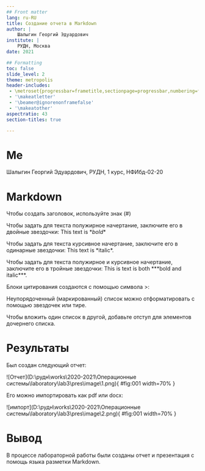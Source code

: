 ```yaml
---
## Front matter
lang: ru-RU
title: Создание отчета в Markdown
author: |
	Шалыгин Георгий Эдуардович
institute: |
	РУДН, Москва
date: 2021

## Formatting
toc: false
slide_level: 2
theme: metropolis
header-includes: 
 - \metroset{progressbar=frametitle,sectionpage=progressbar,numbering=fraction}
 - '\makeatletter'
 - '\beamer@ignorenonframefalse'
 - '\makeatother'
aspectratio: 43
section-titles: true

---
```


# Me

Шалыгин Георгий Эдуардович, РУДН, 1 курс, НФИбд-02-20

# Markdown

Чтобы создать заголовок, используйте знак (#)

Чтобы задать для текста полужирное начертание, заключите его в двойные звездочки: This text is \**bold**

Чтобы задать для текста курсивное начертание, заключите его в одинарные звездочки: This text is \*italic*.

Чтобы задать для текста полужирное и курсивное начертание, заключите его в тройные звездочки: This is text is both \*\*\*bold and italic***.

Блоки цитирования создаются с помощью символа >:

Неупорядоченный (маркированный) список можно отформатировать с помощью звездочек или тире.

Чтобы вложить один список в другой, добавьте отступ для элементов дочернего списка.

# Результаты

Был создан следующий отчет:

![Отчет](D:\рудн\works\2020-2021\Операционные системы\laboratory\lab3\pres\image\1.png){ #fig:001 width=70% }

Его можно импортировать как pdf или docx:

![импорт](D:\рудн\works\2020-2021\Операционные системы\laboratory\lab3\pres\image\2.png){ #fig:001 width=70% }

# Вывод

В процессе лабораторной работы были созданы отчет и презентация с помощь языка разметки Markdown.